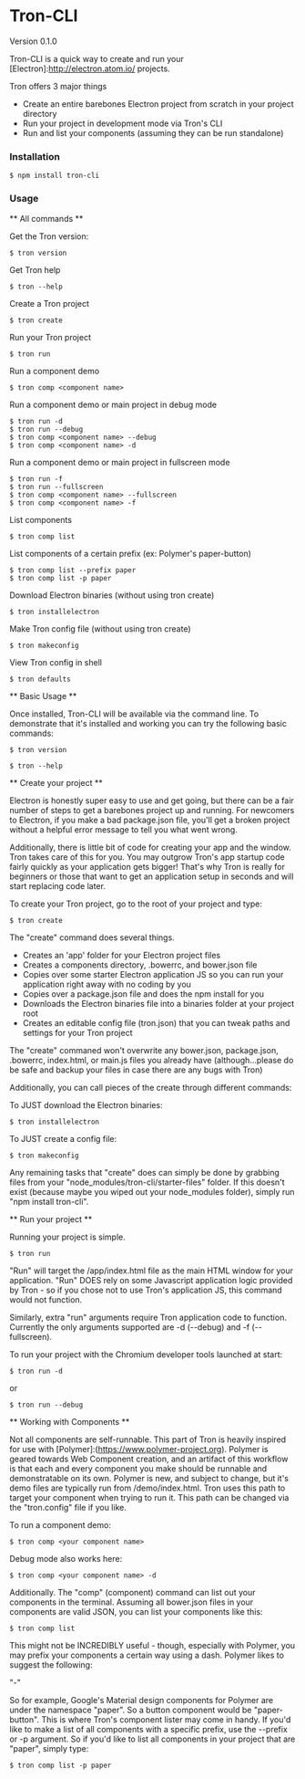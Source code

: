 # Tron-CLI
Version
0.1.0

Tron-CLI is a quick way to create and run your [Electron]:http://electron.atom.io/ projects.

Tron offers 3 major things

  - Create an entire barebones Electron project from scratch in your project directory
  - Run your project in development mode via Tron's CLI
  - Run and list your components (assuming they can be run standalone)

### Installation

```
$ npm install tron-cli
```

### Usage

** All commands **

Get the Tron version:
```
$ tron version
```

Get Tron help
```
$ tron --help
```

Create a Tron project
```
$ tron create
```

Run your Tron project
```
$ tron run
```

Run a component demo
```
$ tron comp <component name>
```

Run a component demo or main project in debug mode
```
$ tron run -d
$ tron run --debug
$ tron comp <component name> --debug
$ tron comp <component name> -d
```

Run a component demo or main project in fullscreen mode
```
$ tron run -f
$ tron run --fullscreen
$ tron comp <component name> --fullscreen
$ tron comp <component name> -f
```

List components
```
$ tron comp list
```

List components of a certain prefix (ex: Polymer's paper-button)
```
$ tron comp list --prefix paper
$ tron comp list -p paper
```

Download Electron binaries (without using tron create)
```
$ tron installelectron
```

Make Tron config file (without using tron create)
```
$ tron makeconfig
```

View Tron config in shell
```
$ tron defaults
```

** Basic Usage **

Once installed, Tron-CLI will be available via the command line. To demonstrate that it's installed and working you can try the following basic commands:
```
$ tron version
```

```
$ tron --help
```

** Create your project **

Electron is honestly super easy to use and get going, but there can be a fair number of steps to get a barebones project up and running. For newcomers to Electron, if you make a bad package.json file, you'll get a broken project without a helpful error message to tell you what went wrong.

Additionally, there is little bit of code for creating your app and the window. Tron takes care of this for you. You may outgrow Tron's app startup code fairly quickly as your application gets bigger! That's why Tron is really for beginners or those that want to get an application setup in seconds and will start replacing code later.

To create your Tron project, go to the root of your project and type:

```
$ tron create
```

The "create" command does several things.
* Creates an 'app' folder for your Electron project files
* Creates a components directory, .bowerrc, and bower.json file
* Copies over some starter Electron application JS so you can run your application right away with no coding by you
* Copies over a package.json file and does the npm install for you
* Downloads the Electron binaries file into a binaries folder at your project root
* Creates an editable config file (tron.json) that you can tweak paths and settings for your Tron project

The "create" commaned won't overwrite any bower.json, package.json, .bowerrc, index.html, or main.js files you already have (although...please do be safe and backup your files in case there are any bugs with Tron)

Additionally, you can call pieces of the create through different commands:

To JUST download the Electron binaries:
```
$ tron installelectron
```

To JUST create a config file:
```
$ tron makeconfig
```

Any remaining tasks that "create" does can simply be done by grabbing files from your "node_modules/tron-cli/starter-files" folder. If this doesn't exist (because maybe you wiped out your node_modules folder), simply run "npm install tron-cli".

** Run your project **

Running your project is simple.

```
$ tron run
```

"Run" will target the <yourproject>/app/index.html file as the main HTML window for your application. "Run" DOES rely on some Javascript application logic provided by Tron - so if you chose not to use Tron's application JS, this command would not function.

Similarly, extra "run" arguments require Tron application code to function.
Currently the only arguments supported are -d (--debug) and -f (--fullscreen).

To run your project with the Chromium developer tools launched at start:
```
$ tron run -d
```

or

```
$ tron run --debug
```


** Working with Components **

Not all components are self-runnable. This part of Tron is heavily inspired for use with [Polymer]:(https://www.polymer-project.org). Polymer is geared towards Web Component creation, and an artifact of this workflow is that each and every component you make should be runnable and demonstratable on its own. Polymer is new, and subject to change, but it's demo files are typically run from <yourcomponent>/demo/index.html. Tron uses this path to target your component when trying to run it. This path can be changed via the "tron.config" file if you like.

To run a component demo:
```
$ tron comp <your component name>
```

Debug mode also works here:

```
$ tron comp <your component name> -d
```

Additionally. The "comp" (component) command can list out your components in the terminal. Assuming all bower.json files in your components are valid JSON, you can list your components like this:

```
$ tron comp list
```

This might not be INCREDIBLY useful - though, especially with Polymer, you may prefix your components a certain way using a dash. Polymer likes to suggest the following:

"<component namespace>-<component-name>"

So for example, Google's Material design components for Polymer are under the namespace "paper". So a button component would be "paper-button". This is where Tron's component lister may come in handy. If you'd like to make a list of all components with a specific prefix, use the --prefix or -p argument. So if you'd like to list all components in your project that are "paper", simply type:

```
$ tron comp list -p paper
```

